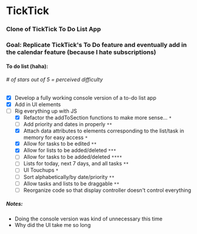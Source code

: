 # TickTick

### Clone of TickTick To Do List App

### Goal: Replicate TickTick's To Do feature and eventually add in the calendar feature (because I hate subscriptions)

#### To do list (haha):
###### _# of stars out of 5 = perceived difficulty_
- [x] Develop a fully working console version of a to-do list app
- [x] Add in UI elements
- [ ] Rig everything up with JS
  - [x] Refactor the addToSection functions to make more sense... `*`
  - [ ] Add priority and dates in properly `**`
  - [x] Attach data attributes to elements corresponding to the list/task in memory for easy access `*`
  - [x] Allow for tasks to be edited `**`
  - [x] Allow for lists to be added/deleted `***`
  - [ ] Allow for tasks to be added/deleted `****`
  - [ ] Lists for today, next 7 days, and all tasks `**`
  - [ ] UI Touchups `*`
  - [ ] Sort alphabetically/by date/priority `**`
  - [ ] Allow tasks and lists to be draggable `**`
  - [ ] Reorganize code so that display controller doesn't control everything

##### Notes:
- Doing the console version was kind of unnecessary this time
- Why did the UI take me so long
